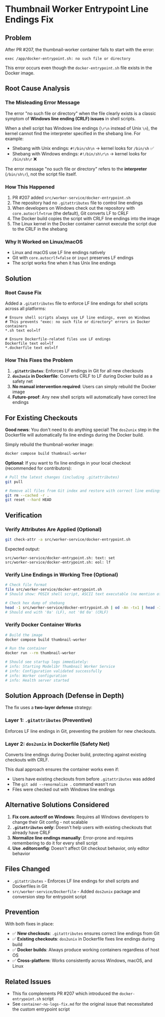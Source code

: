 # Thumbnail Worker Entrypoint Line Endings Fix

## Problem
After PR #207, the thumbnail-worker container fails to start with the error:
```
exec /app/docker-entrypoint.sh: no such file or directory
```

This error occurs even though the `docker-entrypoint.sh` file exists in the Docker image.

## Root Cause Analysis

### The Misleading Error Message
The error "no such file or directory" when the file clearly exists is a classic symptom of **Windows line ending (CRLF) issues** in shell scripts.

When a shell script has Windows line endings (`\r\n` instead of Unix `\n`), the kernel cannot find the interpreter specified in the shebang line. For example:
- Shebang with Unix endings: `#!/bin/sh\n` → kernel looks for `/bin/sh` ✅
- Shebang with Windows endings: `#!/bin/sh\r\n` → kernel looks for `/bin/sh\r` ❌

The error message "no such file or directory" refers to the **interpreter** (`/bin/sh\r`), not the script file itself.

### How This Happened
1. PR #207 added `src/worker-service/docker-entrypoint.sh`
2. The repository had no `.gitattributes` file to control line endings
3. When developers on Windows check out the repository with `core.autocrlf=true` (the default), Git converts LF to CRLF
4. The Docker build copies the script with CRLF line endings into the image
5. The Linux kernel in the Docker container cannot execute the script due to the CRLF in the shebang

### Why It Worked on Linux/macOS
- Linux and macOS use LF line endings natively
- Git with `core.autocrlf=false` or `input` preserves LF endings
- The script works fine when it has Unix line endings

## Solution

### Root Cause Fix
Added a `.gitattributes` file to enforce LF line endings for shell scripts across all platforms:

```gitattributes
# Ensure shell scripts always use LF line endings, even on Windows
# This prevents "exec: no such file or directory" errors in Docker containers
*.sh text eol=lf

# Ensure Dockerfile-related files use LF endings
Dockerfile text eol=lf
*.dockerfile text eol=lf
```

### How This Fixes the Problem
1. **`.gitattributes`**: Enforces LF endings in Git for all new checkouts
2. **`dos2unix` in Dockerfile**: Converts CRLF to LF during Docker build as a safety net
3. **No manual intervention required**: Users can simply rebuild the Docker image
4. **Future-proof**: Any new shell scripts will automatically have correct line endings

## For Existing Checkouts

**Good news**: You don't need to do anything special! The `dos2unix` step in the Dockerfile will automatically fix line endings during the Docker build.

Simply rebuild the thumbnail-worker image:
```bash
docker compose build thumbnail-worker
```

**Optional**: If you want to fix line endings in your local checkout (recommended for contributors):
```bash
# Pull the latest changes (including .gitattributes)
git pull

# Remove all files from Git index and restore with correct line endings
git rm --cached -r .
git reset --hard HEAD
```

## Verification

### Verify Attributes Are Applied (Optional)
```bash
git check-attr -a src/worker-service/docker-entrypoint.sh
```

Expected output:
```
src/worker-service/docker-entrypoint.sh: text: set
src/worker-service/docker-entrypoint.sh: eol: lf
```

### Verify Line Endings in Working Tree (Optional)
```bash
# Check file format
file src/worker-service/docker-entrypoint.sh
# Should show: POSIX shell script, ASCII text executable (no mention of CRLF)

# Check hex dump of shebang
head -1 src/worker-service/docker-entrypoint.sh | od -An -tx1 | head -1
# Should end with '0a' (LF), not '0d 0a' (CRLF)
```

### Verify Docker Container Works
```bash
# Build the image
docker compose build thumbnail-worker

# Run the container
docker run --rm thumbnail-worker

# Should see startup logs immediately:
# info: Starting Modelibr Thumbnail Worker Service
# info: Configuration validated successfully
# info: Worker configuration
# info: Health server started
```

## Solution Approach (Defense in Depth)

The fix uses a **two-layer defense** strategy:

### Layer 1: `.gitattributes` (Preventive)
Enforces LF line endings in Git, preventing the problem for new checkouts.

### Layer 2: `dos2unix` in Dockerfile (Safety Net)
Converts line endings during Docker build, protecting against existing checkouts with CRLF.

This dual approach ensures the container works even if:
- Users have existing checkouts from before `.gitattributes` was added
- The `git add --renormalize .` command wasn't run
- Files were checked out with Windows line endings

## Alternative Solutions Considered

1. **Fix core.autocrlf on Windows**: Requires all Windows developers to change their Git config - not scalable
2. **`.gitattributes` only**: Doesn't help users with existing checkouts that already have CRLF
3. **Normalize line endings manually**: Error-prone and requires remembering to do it for every shell script
4. **Use .editorconfig**: Doesn't affect Git checkout behavior, only editor behavior

## Files Changed
- `.gitattributes` - Enforces LF line endings for shell scripts and Dockerfiles in Git
- `src/worker-service/Dockerfile` - Added `dos2unix` package and conversion step for entrypoint script

## Prevention
With both fixes in place:
- ✅ **New checkouts**: `.gitattributes` ensures correct line endings from Git
- ✅ **Existing checkouts**: `dos2unix` in Dockerfile fixes line endings during build
- ✅ **Docker builds**: Always produce working containers regardless of host OS
- ✅ **Cross-platform**: Works consistently across Windows, macOS, and Linux

## Related Issues
- This fix complements PR #207 which introduced the `docker-entrypoint.sh` script
- See `container-no-logs-fix.md` for the original issue that necessitated the custom entrypoint script
